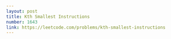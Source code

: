 ```yaml
---
layout: post
title: Kth Smallest Instructions
number: 1643
link: https://leetcode.com/problems/kth-smallest-instructions
---
```

